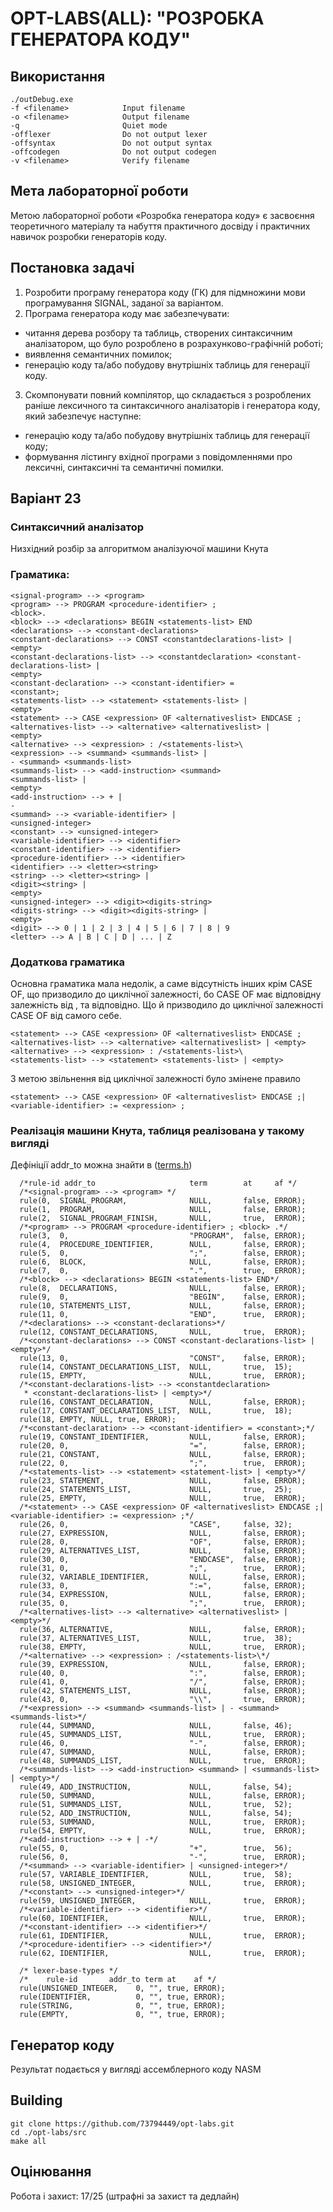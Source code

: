 # OPT-LABS(ALL): "РОЗРОБКА ГЕНЕРАТОРА КОДУ"

## Використання

```
./outDebug.exe
-f <filename>            Input filename
-o <filename>            Output filename
-q                       Quiet mode
-offlexer                Do not output lexer
-offsyntax               Do not output syntax
-offcodegen              Do not output codegen
-v <filename>            Verify filename
```

## Мета лабораторної роботи

Метою лабораторної роботи «Розробка генератора коду» є засвоєння теоретичного матеріалу та набуття практичного досвіду і практичних навичок розробки генераторів коду.

## Постановка задачі

1. Розробити програму генератора коду (ГК) для підмножини мови програмування SIGNAL, заданої за варіантом.
2. Програма генератора коду має забезпечувати:

* читання дерева розбору та таблиць, створених синтаксичним аналізатором, що було розроблено в розрахунково-графічній роботі;
* виявлення семантичних помилок;
* генерацію коду та/або побудову внутрішніх таблиць для генерації коду.

3. Скомпонувати повний компілятор, що складається з розроблених раніше лексичного та синтаксичного аналізаторів і генератора коду, який забезпечує наступне:

* генерацію коду та/або побудову внутрішніх таблиць для генерації коду;
* формування лістингу вхідної програми з повідомленнями про лексичні, синтаксичні та семантичні помилки.

## Варіант 23

### Синтаксичний аналізатор

Низхідний розбір за алгоритмом аналізуючої машини Кнута

### Граматика:

```
<signal-program> --> <program>
<program> --> PROGRAM <procedure-identifier> ;
<block>.
<block> --> <declarations> BEGIN <statements-list> END
<declarations> --> <constant-declarations>
<constant-declarations> --> CONST <constantdeclarations-list> |
<empty>
<constant-declarations-list> --> <constantdeclaration> <constant-declarations-list> |
<empty>
<constant-declaration> --> <constant-identifier> =
<constant>;
<statements-list> --> <statement> <statements-list> |
<empty>
<statement> --> CASE <expression> OF <alternativeslist> ENDCASE ;
<alternatives-list> --> <alternative> <alternativeslist> |
<empty>
<alternative> --> <expression> : /<statements-list>\
<expression> --> <summand> <summands-list> |
- <summand> <summands-list>
<summands-list> --> <add-instruction> <summand>
<summands-list> |
<empty>
<add-instruction> --> + |
-
<summand> --> <variable-identifier> |
<unsigned-integer>
<constant> --> <unsigned-integer>
<variable-identifier> --> <identifier>
<constant-identifier> --> <identifier>
<procedure-identifier> --> <identifier>
<identifier> --> <letter><string>
<string> --> <letter><string> |
<digit><string> |
<empty>
<unsigned-integer> --> <digit><digits-string>
<digits-string> --> <digit><digits-string> |
<empty>
<digit> --> 0 | 1 | 2 | 3 | 4 | 5 | 6 | 7 | 8 | 9
<letter> --> A | B | C | D | ... | Z
```

### Додаткова граматика

Основна граматика мала недолік, а саме відсутність інших <statement> крім CASE OF, що призводило до циклічної залежності, бо <statement> CASE OF має відповідну залежність від <alternativeslist>, та <alternative> відповідно. Що й призводило до циклічної залежності CASE OF від самого себе.

```
<statement> --> CASE <expression> OF <alternativeslist> ENDCASE ;
<alternatives-list> --> <alternative> <alternativeslist> | <empty>
<alternative> --> <expression> : /<statements-list>\
<statements-list> --> <statement> <statements-list> | <empty>
```

З метою звільнення від циклічної залежності було змінене правило <statement>

```
<statement> --> CASE <expression> OF <alternativeslist> ENDCASE ;| <variable-identifier> := <expression> ;
```

### Реалізація машини Кнута, таблиця реалізована у такому вигляді
Дефініції addr_to можна знайти в ([terms.h](https://github.com/73794449/opt-labs/blob/codegen/src/syntax_state/terms.h)) 

```
  /*rule-id addr_to                     term        at     af */
  /*<signal-program> --> <program> */
  rule(0,  SIGNAL_PROGRAM,              NULL,       false, ERROR);
  rule(1,  PROGRAM,                     NULL,       false, ERROR);
  rule(2,  SIGNAL_PROGRAM_FINISH,       NULL,       true,  ERROR);
  /*<program> --> PROGRAM <procedure-identifier> ; <block> .*/
  rule(3,  0,                           "PROGRAM",  false, ERROR);
  rule(4,  PROCEDURE_IDENTIFIER,        NULL,       false, ERROR);
  rule(5,  0,                           ";",        false, ERROR);
  rule(6,  BLOCK,                       NULL,       false, ERROR);
  rule(7,  0,                           ".",        true,  ERROR);
  /*<block> --> <declarations> BEGIN <statements-list> END*/
  rule(8,  DECLARATIONS,                NULL,       false, ERROR);
  rule(9,  0,                           "BEGIN",    false, ERROR);
  rule(10, STATEMENTS_LIST,             NULL,       false, ERROR);
  rule(11, 0,                           "END",      true,  ERROR);
  /*<declarations> --> <constant-declarations>*/
  rule(12, CONSTANT_DECLARATIONS,       NULL,       true,  ERROR);
  /*<constant-declarations> --> CONST <constant-declarations-list> | <empty>*/
  rule(13, 0,                           "CONST",    false, ERROR);
  rule(14, CONSTANT_DECLARATIONS_LIST,  NULL,       true,  15);
  rule(15, EMPTY,                       NULL,       true,  ERROR);
  /*<constant-declarations-list> --> <constantdeclaration>
   * <constant-declarations-list> | <empty>*/
  rule(16, CONSTANT_DECLARATION,        NULL,       false, ERROR);
  rule(17, CONSTANT_DECLARATIONS_LIST,  NULL,       true,  18);
  rule(18, EMPTY, NULL, true, ERROR);
  /*<constant-declaration> --> <constant-identifier> = <constant>;*/
  rule(19, CONSTANT_IDENTIFIER,         NULL,       false, ERROR);
  rule(20, 0,                           "=",        false, ERROR);
  rule(21, CONSTANT,                    NULL,       false, ERROR);
  rule(22, 0,                           ";",        true,  ERROR);
  /*<statements-list> --> <statement> <statement-list> | <empty>*/
  rule(23, STATEMENT,                   NULL,       false, ERROR);
  rule(24, STATEMENTS_LIST,             NULL,       true,  25);
  rule(25, EMPTY,                       NULL,       true,  ERROR);
  /*<statement> --> CASE <expression> OF <alternativeslist> ENDCASE ;| <variable-identifier> := <expression> ;*/
  rule(26, 0,                           "CASE",     false, 32);
  rule(27, EXPRESSION,                  NULL,       false, ERROR);
  rule(28, 0,                           "OF",       false, ERROR);
  rule(29, ALTERNATIVES_LIST,           NULL,       false, ERROR);
  rule(30, 0,                           "ENDCASE",  false, ERROR);
  rule(31, 0,                           ";",        true,  ERROR);
  rule(32, VARIABLE_IDENTIFIER,         NULL,       false, ERROR);
  rule(33, 0,                           ":=",       false, ERROR);
  rule(34, EXPRESSION,                  NULL,       false, ERROR);
  rule(35, 0,                           ";",        true,  ERROR);
  /*<alternatives-list> --> <alternative> <alternativeslist> | <empty>*/
  rule(36, ALTERNATIVE,                 NULL,       false, ERROR);
  rule(37, ALTERNATIVES_LIST,           NULL,       true,  38);
  rule(38, EMPTY,                       NULL,       true,  ERROR);
  /*<alternative> --> <expression> : /<statements-list>\*/
  rule(39, EXPRESSION,                  NULL,       false, ERROR);
  rule(40, 0,                           ":",        false, ERROR);
  rule(41, 0,                           "/",        false, ERROR);
  rule(42, STATEMENTS_LIST,             NULL,       false, ERROR);
  rule(43, 0,                           "\\",       true,  ERROR);
  /*<expression> --> <summand> <summands-list> | - <summand> <summands-list>*/
  rule(44, SUMMAND,                     NULL,       false, 46);
  rule(45, SUMMANDS_LIST,               NULL,       true,  ERROR);
  rule(46, 0,                           "-",        false, ERROR);
  rule(47, SUMMAND,                     NULL,       false, ERROR);
  rule(48, SUMMANDS_LIST,               NULL,       true,  ERROR);
  /*<summands-list> --> <add-instruction> <summand> | <summands-list> | <empty>*/
  rule(49, ADD_INSTRUCTION,             NULL,       false, 54);
  rule(50, SUMMAND,                     NULL,       false, ERROR);
  rule(51, SUMMANDS_LIST,               NULL,       true,  52);
  rule(52, ADD_INSTRUCTION,             NULL,       false, 54);
  rule(53, SUMMAND,                     NULL,       true,  ERROR);
  rule(54, EMPTY,                       NULL,       true,  ERROR);
  /*<add-instruction> --> + | -*/
  rule(55, 0,                           "+",        true,  56);
  rule(56, 0,                           "-",        true,  ERROR);
  /*<summand> --> <variable-identifier> | <unsigned-integer>*/
  rule(57, VARIABLE_IDENTIFIER,         NULL,       true,  58);
  rule(58, UNSIGNED_INTEGER,            NULL,       true,  ERROR);
  /*<constant> --> <unsigned-integer>*/
  rule(59, UNSIGNED_INTEGER,            NULL,       true,  ERROR);
  /*<variable-identifier> --> <identifier>*/
  rule(60, IDENTIFIER,                  NULL,       true,  ERROR);
  /*<constant-identifier> --> <identifier>*/
  rule(61, IDENTIFIER,                  NULL,       true,  ERROR);
  /*<procedure-identifier> --> <identifier>*/
  rule(62, IDENTIFIER,                  NULL,       true,  ERROR);

  /* lexer-base-types */
  /*    rule-id       addr_to term at    af */
  rule(UNSIGNED_INTEGER,    0, "", true, ERROR);
  rule(IDENTIFIER,          0, "", true, ERROR);
  rule(STRING,              0, "", true, ERROR);
  rule(EMPTY,               0, "", true, ERROR);
```

## Генератор коду

Результат подається у вигляді ассемблерного коду NASM

## Building
```
git clone https://github.com/73794449/opt-labs.git
cd ./opt-labs/src
make all
```

## Оцінювання
Робота і захист: 17/25 (штрафні за захист та дедлайн)
